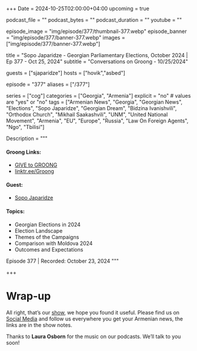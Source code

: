 +++
Date = 2024-10-25T02:00:00+04:00
upcoming = true

podcast_file = ""
podcast_bytes = ""
podcast_duration = ""
youtube = ""

episode_image = "img/episode/377/thumbnail-377.webp"
episode_banner = "img/episode/377/banner-377.webp"
images = ["img/episode/377/banner-377.webp"]

title = "Sopo Japaridze - Georgian Parliamentary Elections, October 2024 | Ep 377 - Oct 25, 2024"
subtitle = "Conversations on Groong - 10/25/2024"

guests = ["sjaparidze"]
hosts = ["hovik","asbed"]

episode = "377"
aliases = ["/377"]

series = ["cog"]
categories = ["Georgia", "Armenia"]
explicit = "no" # values are "yes" or "no"
tags = ["Armenian News", "Georgia", "Georgian News", "Elections", "Sopo Japaridze", "Georgian Dream", "Bidzina Ivanishvili", "Orthodox Church", "Mikhail Saakashvili", "UNM", "United National Movement", "Armenia", "EU", "Europe", "Russia", "Law On Foreign Agents", "Ngo", "Tbilisi"]

Description = """

#### Groong Links:
* [GIVE to GROONG](https://podcasts.groong.org/donate)
* [linktr.ee/Groong](https://linktr.ee/groong)

#### Guest:
* [Sopo Japaridze](/guest/sjaparidze)

#### Topics:
* Georgian Elections in 2024
* Election Landscape
* Themes of the Campaigns
* Comparison with Moldova 2024
* Outcomes and Expectations


Episode 377 | Recorded: October 23, 2024
"""

+++



# Wrap-up

All right, that’s our [show](https://podcasts.groong.org/), we hope you found it useful. Please find us on [Social Media](https://linktr.ee/groong) and follow us everywhere you get your Armenian news, the links are in the show notes.

Thanks to **Laura Osborn** for the music on our podcasts. We’ll talk to you soon!

